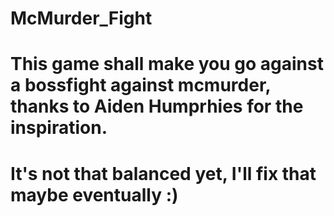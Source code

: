 # McMurder_Fight
# This game shall make you go against a bossfight against mcmurder, thanks to Aiden Humprhies for the inspiration. 
# It's not that balanced yet, I'll fix that maybe eventually :)
